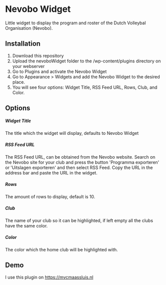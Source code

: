 # Nevobo Widget
Little widget to display the program and roster of the Dutch Volleybal Organisation (Nevobo).

## Installation
1. Download this repository
2. Upload the nevoboWidget folder to the /wp-content/plugins directory on your webserver
3. Go to Plugins and activate the Nevobo Widget
4. Go to Appearance > Widgets and add the Nevobo Widget to the desired place.
5. You will see four options: Widget Title, RSS Feed URL, Rows, Club, and Color.

## Options
##### Widget Title
The title which the widget will display, defaults to Nevobo Widget

##### RSS Feed URL
The RSS Feed URL, can be obtained from the Nevobo website. Search on the Nevobo site for your club and press the button 'Programma exporteren' or 'Uitslagen exporteren' and then select
RSS Feed. Copy the URL in the address bar and paste the URL in the widget.

##### Rows
The amount of rows to display, default is 10.

##### Club
The name of your club so it can be highlighted, if left empty all the clubs have the same color.

##### Color
The color which the home club will be highlighted with.

## Demo
I use this plugin on https://mvcmaassluis.nl 
